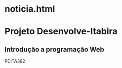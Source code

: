# noticia.html
<h1>Projeto Desenvolve-Itabira</h1>
<p>
  <h2>Introdução a programação Web</h2>
</p>
PDITA382
